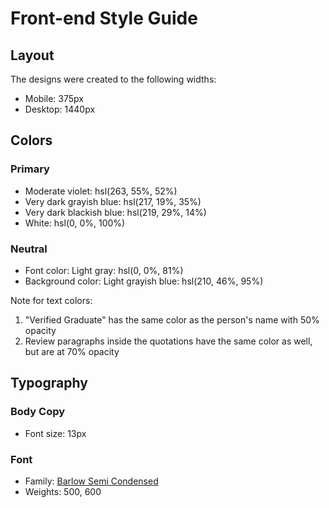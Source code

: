 # Front-end Style Guide

## Layout

The designs were created to the following widths:

- Mobile: 375px
- Desktop: 1440px

## Colors

### Primary

- Moderate violet: hsl(263, 55%, 52%)
- Very dark grayish blue: hsl(217, 19%, 35%)
- Very dark blackish blue: hsl(219, 29%, 14%)
- White: hsl(0, 0%, 100%)

### Neutral

- Font color: Light gray: hsl(0, 0%, 81%)
- Background color: Light grayish blue: hsl(210, 46%, 95%)

Note for text colors:

1. "Verified Graduate" has the same color as the person's name with 50% opacity
2. Review paragraphs inside the quotations have the same color as well, but are at 70% opacity

## Typography

### Body Copy

- Font size: 13px

### Font

- Family: [Barlow Semi Condensed](https://fonts.google.com/specimen/Barlow+Semi+Condensed)
- Weights: 500, 600
